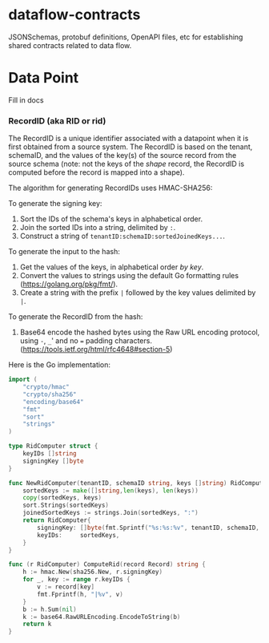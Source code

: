# dataflow-contracts
JSONSchemas, protobuf definitions, OpenAPI files, etc for establishing shared contracts related to data flow.


# Data Point
Fill in docs


### RecordID (aka RID or rid)
The RecordID is a unique identifier associated with a datapoint when it is first obtained
from a source system. The RecordID is based on the tenant, schemaID, and the values of the
key(s) of the source record from the source schema (note: not the keys of the *shape* record,
the RecordID is computed before the record is mapped into a shape).

The algorithm for generating RecordIDs uses HMAC-SHA256:

To generate the signing key:

1. Sort the IDs of the schema's keys in alphabetical order.
2. Join the sorted IDs into a string, delimited by `:`.
3. Construct a string of `tenantID:schemaID:sortedJoinedKeys...`.

To generate the input to the hash:

1. Get the values of the keys, in alphabetical order *by key*.
2. Convert the values to strings using the default Go formatting rules (https://golang.org/pkg/fmt/). 
3. Create a string with the prefix `|` followed by the key values delimited by `|`.

To generate the RecordID from the hash:

1. Base64 encode the hashed bytes using the Raw URL encoding protocol, using `-`, `_`' and no `=` padding characters. (https://tools.ietf.org/html/rfc4648#section-5)

Here is the Go implementation:

```go
import (
	"crypto/hmac"
	"crypto/sha256"
	"encoding/base64"
	"fmt"
	"sort"
	"strings"
)

type RidComputer struct {
	keyIDs []string
	signingKey []byte
}

func NewRidComputer(tenantID, schemaID string, keys []string) RidComputer {
	sortedKeys := make([]string,len(keys), len(keys))
	copy(sortedKeys, keys)
	sort.Strings(sortedKeys)
	joinedSortedKeys := strings.Join(sortedKeys, ":")
	return RidComputer{
		signingKey: []byte(fmt.Sprintf("%s:%s:%v", tenantID, schemaID, joinedSortedKeys)),
		keyIDs:     sortedKeys,
	}
}

func (r RidComputer) ComputeRid(record Record) string {
	h := hmac.New(sha256.New, r.signingKey)
	for _, key := range r.keyIDs {
		v := record[key]
		fmt.Fprintf(h, "|%v", v)
	}
	b := h.Sum(nil)
	k := base64.RawURLEncoding.EncodeToString(b)
	return k
}
```